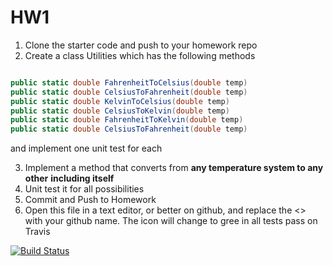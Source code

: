 # HW1

1. Clone the starter code and push to your homework repo
2. Create a class Utilities which has the following methods

```csharp

public static double FahrenheitToCelsius(double temp)
public static double CelsiusToFahrenheit(double temp)
public static double KelvinToCelsius(double temp)
public static double CelsiusToKelvin(double temp) 
public static double FahrenheitToKelvin(double temp) 
public static double CelsiusToFahrenheit(double temp)

```
and implement one unit test for each


3. Implement a method that converts from __any temperature system to any other__ **including itself**
4. Unit test it for all possibilities
5. Commit and Push to Homework
6. Open this file in a text editor, or better on github, and replace the <> with your github name. The icon will change to gree in all tests pass on Travis

[![Build Status](https://travis-ci.org/MCO368-1/hw1-<your_github_name>.svg?branch=master)](https://travis-ci.org/MCO368-1/hw1-<your_github_name>)
